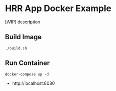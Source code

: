 # HRR App Docker Example

[WIP] description

## Build Image

```
./build.sh
```

## Run Container

```
docker-compose up -d
```

- http://localhost:8080
